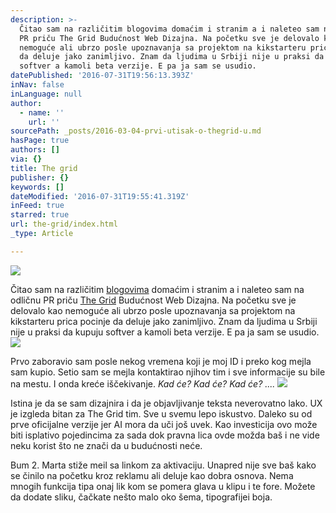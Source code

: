```yaml
---
description: >-
  Čitao sam na različitim blogovima domaćim i stranim a i naleteo sam na odličnu
  PR priču The Grid Budućnost Web Dizajna. Na početku sve je delovalo kao
  nemoguće ali ubrzo posle upoznavanja sa projektom na kikstarteru prica pocinje
  da deluje jako zanimljivo. Znam da ljudima u Srbiji nije u praksi da kupuju
  softver a kamoli beta verzije. E pa ja sam se usudio.
datePublished: '2016-07-31T19:56:13.393Z'
inNav: false
inLanguage: null
author:
  - name: ''
    url: ''
sourcePath: _posts/2016-03-04-prvi-utisak-o-thegrid-u.md
hasPage: true
authors: []
via: {}
title: The grid
publisher: {}
keywords: []
dateModified: '2016-07-31T19:55:41.319Z'
inFeed: true
starred: true
url: the-grid/index.html
_type: Article

---
```

![](https://s3-us-west-2.amazonaws.com/the-grid-img/p/71fc58834949a764d33adec5bf641518b6980fbf.jpg)

Čitao sam na različitim [blogovima][0] domaćim i stranim a i naleteo sam na odličnu PR priču [The Grid][1] Budućnost Web Dizajna. Na početku sve je delovalo kao nemoguće ali ubrzo posle upoznavanja sa projektom na kikstarteru prica pocinje da deluje jako zanimljivo. Znam da ljudima u Srbiji nije u praksi da kupuju softver a kamoli beta verzije. E pa ja sam se usudio.
![](https://s3-us-west-2.amazonaws.com/the-grid-img/p/0ebc840bc277b1c2d534035c2021780213ebbd5e.png)

Prvo zaboravio sam posle nekog vremena koji je moj ID i preko kog mejla sam kupio. Setio sam se mejla kontaktirao njihov tim i sve informacije su bile na mestu. I onda kreće iščekivanje. _Kad će? Kad će? Kad će? ...._
![](https://s3-us-west-2.amazonaws.com/the-grid-img/p/c0b181c937e1c63c385ca4e2838954997e1636a6.png)

Istina je da se sam dizajnira i da je objavljivanje teksta neverovatno lako. UX je izgleda bitan za The Grid tim. Sve u svemu lepo iskustvo. Daleko su od prve oficijalne verzije jer AI mora da uči još uvek. Kao investicija ovo može biti isplativo pojedincima za sada dok pravna lica ovde možda baš i ne vide neku korist što ne znači da u budućnosti neće.

Bum 2\. Marta stiže meil sa linkom za aktivaciju. Unapred nije sve baš kako se činilo na početku kroz reklamu ali deluje kao dobra osnova. Nema mnogih funkcija tipa onaj lik kom se pomera glava u klipu i te fore. Možete da dodate sliku, čačkate nešto malo oko šema, tipografijei boja.

[0]: http://www.draganvaragic.com/blog/thegrid-io-buducnost-web-design-layout-filters/
[1]: https://thegrid.io/